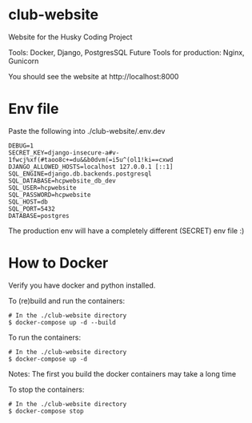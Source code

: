 # club-website
Website for the Husky Coding Project

Tools: Docker, Django, PostgresSQL
Future Tools for production: Nginx, Gunicorn

You should see the website at http://localhost:8000

# Env file
Paste the following into ./club-website/.env.dev
```
DEBUG=1
SECRET_KEY=django-insecure-a#v-1fwcj%xf(#taoo8c+=du&&b0dvm(=i5u^(ol1!ki==cxwd
DJANGO_ALLOWED_HOSTS=localhost 127.0.0.1 [::1]
SQL_ENGINE=django.db.backends.postgresql
SQL_DATABASE=hcpwebsite_db_dev
SQL_USER=hcpwebsite
SQL_PASSWORD=hcpwebsite
SQL_HOST=db
SQL_PORT=5432
DATABASE=postgres
```
The production env will have a completely different (SECRET) env file :)

# How to Docker
Verify you have docker and python installed.

To (re)build and run the containers:
```console
# In the ./club-website directory
$ docker-compose up -d --build
```

To run the containers:
```console
# In the ./club-website directory
$ docker-compose up -d
```

Notes:
The first you build the docker containers may take a long time

To stop the containers:
```console
# In the ./club-website directory
$ docker-compose stop
```

